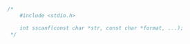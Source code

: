 ```c
/*
    #include <stdio.h>

    int sscanf(const char *str, const char *format, ...);
 */
```

```c

```

